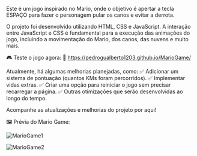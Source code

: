 Este é um jogo inspirado no Mario, onde o objetivo é apertar a tecla ESPAÇO para fazer o personagem pular os canos e evitar a derrota.

O projeto foi desenvolvido utilizando HTML, CSS e JavaScript. A interação entre JavaScript e CSS é fundamental para a execução das animações do jogo, incluindo a movimentação do Mario, dos canos, das nuvens e muito mais.

🎮 Teste o jogo agora:
🔗 https://pedrogualberto1203.github.io/MarioGame/

Atualmente, há algumas melhorias planejadas, como:
✅ Adicionar um sistema de pontuação (quantos KMs foram percorridos).
✅ Implementar vidas extras.
✅ Criar uma opção para reiniciar o jogo sem precisar recarregar a página.
✅ Outras otimizações que serão desenvolvidas ao longo do tempo.

Acompanhe as atualizações e melhorias do projeto por aqui!

🖼️ Prévia do Mario Game:

![MarioGame1](https://github.com/user-attachments/assets/d54c401c-30ab-4730-9ce7-dcb142305757)


![MarioGame2](https://github.com/user-attachments/assets/b01b00e3-3b6e-4963-96b7-f3e810e0e17d)
